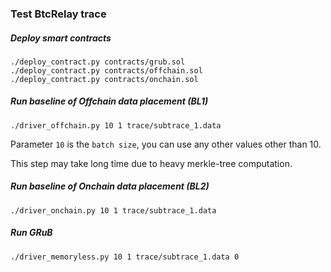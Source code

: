 ### Test BtcRelay trace
##### Deploy smart contracts
```
./deploy_contract.py contracts/grub.sol
./deploy_contract.py contracts/offchain.sol
./deploy_contract.py contracts/onchain.sol
```

##### Run baseline of Offchain data placement (BL1)
```
./driver_offchain.py 10 1 trace/subtrace_1.data
``` 
Parameter `10` is the `batch size`, you can use any other values other than 10.

This step may take long time due to heavy merkle-tree computation.

##### Run baseline of Onchain data placement (BL2)
```
./driver_onchain.py 10 1 trace/subtrace_1.data
```

##### Run GRuB
```
./driver_memoryless.py 10 1 trace/subtrace_1.data 0
```

